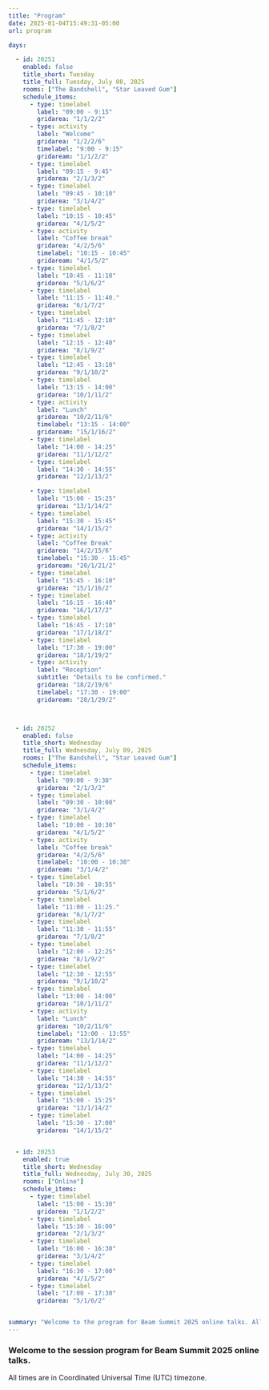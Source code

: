 ```yaml
---
title: "Program"
date: 2025-01-04T15:49:31-05:00
url: program

days: 

  - id: 20251
    enabled: false
    title_short: Tuesday
    title_full: Tuesday, July 08, 2025
    rooms: ["The Bandshell", "Star Leaved Gum"]
    schedule_items: 
      - type: timelabel
        label: "09:00 - 9:15"
        gridarea: "1/1/2/2"
      - type: activity
        label: "Welcome"
        gridarea: "1/2/2/6"
        timelabel: "9:00 - 9:15"
        gridaream: "1/1/2/2"
      - type: timelabel
        label: "09:15 - 9:45"
        gridarea: "2/1/3/2"
      - type: timelabel
        label: "09:45 - 10:10"
        gridarea: "3/1/4/2"
      - type: timelabel
        label: "10:15 - 10:45"
        gridarea: "4/1/5/2"
      - type: activity
        label: "Coffee break"
        gridarea: "4/2/5/6"
        timelabel: "10:15 - 10:45"
        gridaream: "4/1/5/2"
      - type: timelabel
        label: "10:45 - 11:10"
        gridarea: "5/1/6/2"
      - type: timelabel
        label: "11:15 - 11:40."
        gridarea: "6/1/7/2"
      - type: timelabel
        label: "11:45 - 12:10"
        gridarea: "7/1/8/2"
      - type: timelabel
        label: "12:15 - 12:40"
        gridarea: "8/1/9/2"
      - type: timelabel
        label: "12:45 - 13:10"
        gridarea: "9/1/10/2"
      - type: timelabel
        label: "13:15 - 14:00"
        gridarea: "10/1/11/2"
      - type: activity
        label: "Lunch"
        gridarea: "10/2/11/6"
        timelabel: "13:15 - 14:00"
        gridaream: "15/1/16/2"
      - type: timelabel
        label: "14:00 - 14:25"
        gridarea: "11/1/12/2"
      - type: timelabel
        label: "14:30 - 14:55"
        gridarea: "12/1/13/2"

      - type: timelabel
        label: "15:00 - 15:25"
        gridarea: "13/1/14/2"
      - type: timelabel
        label: "15:30 - 15:45"
        gridarea: "14/1/15/2"
      - type: activity
        label: "Coffee Break"
        gridarea: "14/2/15/6"
        timelabel: "15:30 - 15:45"
        gridaream: "20/1/21/2"
      - type: timelabel
        label: "15:45 - 16:10"
        gridarea: "15/1/16/2"
      - type: timelabel
        label: "16:15 - 16:40"
        gridarea: "16/1/17/2"        
      - type: timelabel
        label: "16:45 - 17:10"
        gridarea: "17/1/18/2"
      - type: timelabel
        label: "17:30 - 19:00"
        gridarea: "18/1/19/2"
      - type: activity
        label: "Reception"
        subtitle: "Details to be confirmed."
        gridarea: "18/2/19/6"
        timelabel: "17:30 - 19:00"
        gridaream: "28/1/29/2"



  - id: 20252
    enabled: false
    title_short: Wednesday
    title_full: Wednesday, July 09, 2025
    rooms: ["The Bandshell", "Star Leaved Gum"]
    schedule_items: 
      - type: timelabel
        label: "09:00 - 9:30"
        gridarea: "2/1/3/2"
      - type: timelabel
        label: "09:30 - 10:00"
        gridarea: "3/1/4/2"
      - type: timelabel
        label: "10:00 - 10:30"
        gridarea: "4/1/5/2"
      - type: activity
        label: "Coffee break"
        gridarea: "4/2/5/6"
        timelabel: "10:00 - 10:30"
        gridaream: "3/1/4/2"
      - type: timelabel
        label: "10:30 - 10:55"
        gridarea: "5/1/6/2"
      - type: timelabel
        label: "11:00 - 11:25."
        gridarea: "6/1/7/2"
      - type: timelabel
        label: "11:30 - 11:55"
        gridarea: "7/1/8/2"
      - type: timelabel
        label: "12:00 - 12:25"
        gridarea: "8/1/9/2"
      - type: timelabel
        label: "12:30 - 12:55"
        gridarea: "9/1/10/2"
      - type: timelabel
        label: "13:00 - 14:00"
        gridarea: "10/1/11/2"
      - type: activity
        label: "Lunch"
        gridarea: "10/2/11/6"
        timelabel: "13:00 - 13:55"
        gridaream: "13/1/14/2"
      - type: timelabel
        label: "14:00 - 14:25"
        gridarea: "11/1/12/2"
      - type: timelabel
        label: "14:30 - 14:55"
        gridarea: "12/1/13/2"
      - type: timelabel
        label: "15:00 - 15:25"
        gridarea: "13/1/14/2"
      - type: timelabel
        label: "15:30 - 17:00"
        gridarea: "14/1/15/2"


  - id: 20253
    enabled: true
    title_short: Wednesday
    title_full: Wednesday, July 30, 2025
    rooms: ["Online"]
    schedule_items: 
      - type: timelabel
        label: "15:00 - 15:30"
        gridarea: "1/1/2/2"
      - type: timelabel
        label: "15:30 - 16:00"
        gridarea: "2/1/3/2"
      - type: timelabel
        label: "16:00 - 16:30"
        gridarea: "3/1/4/2"
      - type: timelabel
        label: "16:30 - 17:00"
        gridarea: "4/1/5/2"
      - type: timelabel
        label: "17:00 - 17:30"
        gridarea: "5/1/6/2"


summary: "Welcome to the program for Beam Summit 2025 online talks. All times are in Coordinated Universal Time (UTC) timezone."
---
```


### Welcome to the session program for Beam Summit 2025 online talks.

All times are in Coordinated Universal Time (UTC) timezone.
